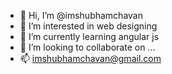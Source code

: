 - 👋 Hi, I’m @imshubhamchavan
- 👀 I’m interested in web designing
- 🌱 I’m currently learning angular js
- 💞️ I’m looking to collaborate on ...
- 📫 imshubhamchavan@gmail.com

<!---
imshubhamchavan/imshubhamchavan is a ✨ special ✨ repository because its `README.md` (this file) appears on your GitHub profile.
You can click the Preview link to take a look at your changes.
--->
